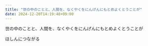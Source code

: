 ```yaml
---
title: "世の中のことと、人間を、なくやくをにんげんにもとめよくとうことが"
date: 2024-12-20T14:19:48+09:00
---
```

世の中のことと、人間を、なくやくをにんげんにもとめよくとうことが

ほしんにつながる
